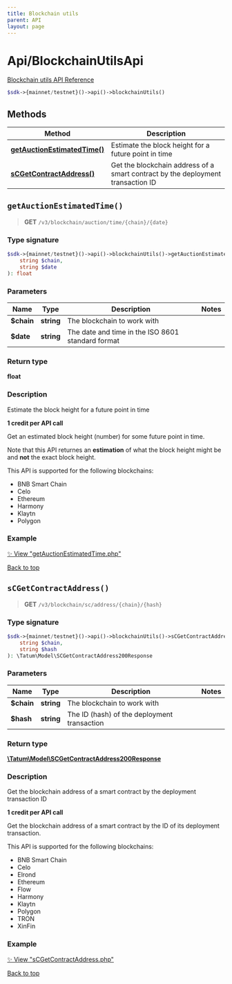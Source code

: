 ```yaml
---
title: Blockchain utils
parent: API
layout: page
---
```


# Api/BlockchainUtilsApi

[Blockchain utils API Reference](https://apidoc.tatum.io/tag/Blockchain-utils/)

```php
$sdk->{mainnet/testnet}()->api()->blockchainUtils()
```

## Methods

Method | Description
------------- | -------------
[**getAuctionEstimatedTime()**](#getauctionestimatedtime) | Estimate the block height for a future point in time
[**sCGetContractAddress()**](#scgetcontractaddress) | Get the blockchain address of a smart contract by the deployment transaction ID


## `getAuctionEstimatedTime()`

> **GET** `/v3/blockchain/auction/time/{chain}/{date}`

### Type signature

```php
$sdk->{mainnet/testnet}()->api()->blockchainUtils()->getAuctionEstimatedTime(
    string $chain,
    string $date
): float
```

### Parameters

Name | Type | Description  | Notes
------------- | ------------- | ------------- | -------------
 **$chain** | **string**  | The blockchain to work with |
 **$date** | **string**  | The date and time in the ISO 8601 standard format |

### Return type

**float**

### Description

Estimate the block height for a future point in time

**1 credit per API call**

 Get an estimated block height (number) for some future point in time.

 Note that this API returnes an **estimation** of what the block height might be and **not** the exact block height.

 This API is supported for the following blockchains:

 

<ul> <li>BNB Smart Chain</li> <li>Celo</li> <li>Ethereum</li> <li>Harmony</li> <li>Klaytn</li> <li>Polygon</li> </ul>

### Example

[✨ View "getAuctionEstimatedTime.php"](https://github.com/tatumio/tatum-php/blob/master/examples/Api/BlockchainUtilsApi/getAuctionEstimatedTime.php)

[Back to top](#top)



## `sCGetContractAddress()`

> **GET** `/v3/blockchain/sc/address/{chain}/{hash}`

### Type signature

```php
$sdk->{mainnet/testnet}()->api()->blockchainUtils()->sCGetContractAddress(
    string $chain,
    string $hash
): \Tatum\Model\SCGetContractAddress200Response
```

### Parameters

Name | Type | Description  | Notes
------------- | ------------- | ------------- | -------------
 **$chain** | **string**  | The blockchain to work with |
 **$hash** | **string**  | The ID (hash) of the deployment transaction |

### Return type

[**\Tatum\Model\SCGetContractAddress200Response**](../../Model/SCGetContractAddress200Response)

### Description

Get the blockchain address of a smart contract by the deployment transaction ID

**1 credit per API call**

 Get the blockchain address of a smart contract by the ID of its deployment transaction.

 This API is supported for the following blockchains:

 

<ul> <li>BNB Smart Chain</li> <li>Celo</li> <li>Elrond</li> <li>Ethereum</li> <li>Flow</li> <li>Harmony</li> <li>Klaytn</li> <li>Polygon</li> <li>TRON</li> <li>XinFin</li> </ul>

### Example

[✨ View "sCGetContractAddress.php"](https://github.com/tatumio/tatum-php/blob/master/examples/Api/BlockchainUtilsApi/sCGetContractAddress.php)

[Back to top](#top)

